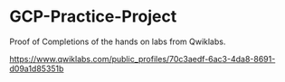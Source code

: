 # GCP-Practice-Project
Proof of Completions of the hands on labs from Qwiklabs.

https://www.qwiklabs.com/public_profiles/70c3aedf-6ac3-4da8-8691-d09a1d85351b
